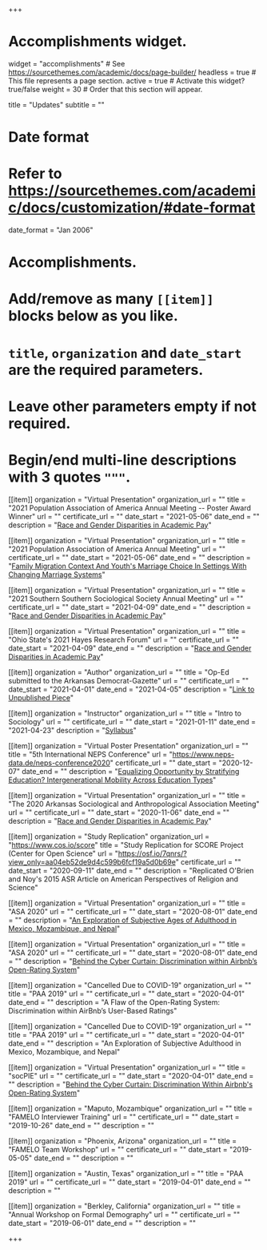 +++
# Accomplishments widget.
widget = "accomplishments"  # See https://sourcethemes.com/academic/docs/page-builder/
headless = true  # This file represents a page section.
active = true  # Activate this widget? true/false
weight = 30  # Order that this section will appear.

title = "Updates"
subtitle = ""

# Date format
#   Refer to https://sourcethemes.com/academic/docs/customization/#date-format
date_format = "Jan 2006"

# Accomplishments.
#   Add/remove as many `[[item]]` blocks below as you like.
#   `title`, `organization` and `date_start` are the required parameters.
#   Leave other parameters empty if not required.
#   Begin/end multi-line descriptions with 3 quotes `"""`.

[[item]]
  organization = "Virtual Presentation"
  organization_url = ""
  title = "2021 Population Association of America Annual Meeting -- Poster Award Winner"
  url = ""
  certificate_url = ""
  date_start = "2021-05-06"
  date_end = ""
  description = "[Race and Gender Disparities in Academic Pay](/updates/presentations/PAA2021_poster.pdf)"

[[item]]
  organization = "Virtual Presentation"
  organization_url = ""
  title = "2021 Population Association of America Annual Meeting"
  url = ""
  certificate_url = ""
  date_start = "2021-05-06"
  date_end = ""
  description = "[Family Migration Context And Youth's Marriage Choice In Settings With Changing Marriage Systems](/updates/presentations/PAA2021_Axxe_20210503.pdf)"

[[item]]
  organization = "Virtual Presentation"
  organization_url = ""
  title = "2021 Southern Southern Sociological Society Annual Meeting"
  url = ""
  certificate_url = ""
  date_start = "2021-04-09"
  date_end = ""
  description = "[Race and Gender Disparities in Academic Pay](/updates/presentations/AcademicInequality_SSS_20210408.pdf)"

[[item]]
  organization = "Virtual Presentation"
  organization_url = ""
  title = "Ohio State's 2021 Hayes Research Forum"
  url = ""
  certificate_url = ""
  date_start = "2021-04-09"
  date_end = ""
  description = "[Race and Gender Disparities in Academic Pay](/updates/presentations/AcademicInequality_Hayes_20210408.pdf)"

[[item]]
  organization = "Author"
  organization_url = ""
  title = "Op-Ed submitted to the Arkansas Democrat-Gazette"
  url = ""
  certificate_url = ""
  date_start = "2021-04-01"
  date_end = "2021-04-05"
  description = "[Link to Unpublished Piece](/updates/presentations/CRT_ArkDemGaz_Axxe_20210405.pdf)"

[[item]]
  organization = "Instructor"
  organization_url = ""
  title = "Intro to Sociology"
  url = ""
  certificate_url = ""
  date_start = "2021-01-11"
  date_end = "2021-04-23"
  description = "[Syllabus](/updates/presentations/IntroToSoc_Spr2021_Axxe_20210119.pdf)"

[[item]]
  organization = "Virtual Poster Presentation"
  organization_url = ""
  title = "5th International NEPS Conference"
  url = "https://www.neps-data.de/neps-conference2020"
  certificate_url = ""
  date_start = "2020-12-07"
  date_end = ""
  description = "[Equalizing Opportunity by Stratifying Education? Intergenerational Mobility Across Education Types](/updates/presentations/NEPS_Axxe_20201204.pdf)"

[[item]]
  organization = "Virtual Presentation"
  organization_url = ""
  title = "The 2020 Arkansas Sociological and Anthropological Association Meeting"
  url = ""
  certificate_url = ""
  date_start = "2020-11-06"
  date_end = ""
  description = "[Race and Gender Disparities in Academic Pay](/updates/presentations/ArkConf_AxxeChoi_20201105.pdf)"

[[item]]
  organization = "Study Replication"
  organization_url = "https://www.cos.io/score"
  title = "Study Replication for SCORE Project (Center for Open Science"
  url = "https://osf.io/7qnrs/?view_only=aa04eb52de9d4c599b6fcf19a5d0b69e"
  certificate_url = ""
  date_start = "2020-09-11"
  date_end = ""
  description = "Replicated O'Brien and Noy's 2015 ASR Article on American Perspectives of Religion and Science"

[[item]]
  organization = "Virtual Presentation"
  organization_url = ""
  title = "ASA 2020"
  url = ""
  certificate_url = ""
  date_start = "2020-08-01"
  date_end = ""
  description = "[An Exploration of Subjective Ages of Adulthood in Mexico, Mozambique, and Nepal](/updates/presentations/SubjAdult_ASA2020_Axxe_20200804.pdf)"

[[item]]
  organization = "Virtual Presentation"
  organization_url = ""
  title = "ASA 2020"
  url = ""
  certificate_url = ""
  date_start = "2020-08-01"
  date_end = ""
  description = "[Behind the Cyber Curtain: Discrimination within Airbnb’s Open-Rating System](/updates/presentations/ASA2020_AXXE_CHOI_Final.pdf)"

[[item]]
  organization = "Cancelled Due to COVID-19"
  organization_url = ""
  title = "PAA 2019"
  url = ""
  certificate_url = ""
  date_start = "2020-04-01"
  date_end = ""
  description = "A Flaw of the Open-Rating System: Discrimination within AirBnb’s User-Based Ratings"

[[item]]
  organization = "Cancelled Due to COVID-19"
  organization_url = ""
  title = "PAA 2019"
  url = ""
  certificate_url = ""
  date_start = "2020-04-01"
  date_end = ""
  description = "An Exploration of Subjective Adulthood in Mexico, Mozambique, and Nepal"

[[item]]
  organization = "Virtual Presentation"
  organization_url = ""
  title = "socPIE"
  url = ""
  certificate_url = ""
  date_start = "2020-04-01"
  date_end = ""
  description = "[Behind the Cyber Curtain: Discrimination Within Airbnb's Open-Rating System](/updates/presentations/Presentation_socPIE_AxxeChoi_20200410.pdf)"

[[item]]
  organization = "Maputo, Mozambique"
  organization_url = ""
  title = "FAMELO Interviewer Training"
  url = ""
  certificate_url = ""
  date_start = "2019-10-26"
  date_end = ""
  description = ""

[[item]]
  organization = "Phoenix, Arizona"
  organization_url = ""
  title = "FAMELO Team Workshop"
  url = ""
  certificate_url = ""
  date_start = "2019-05-05"
  date_end = ""
  description = ""

[[item]]
  organization = "Austin, Texas"
  organization_url = ""
  title = "PAA 2019"
  url = ""
  certificate_url = ""
  date_start = "2019-04-01"
  date_end = ""
  description = ""

[[item]]
  organization = "Berkley, California"
  organization_url = ""
  title = "Annual Workshop on Formal Demography"
  url = ""
  certificate_url = ""
  date_start = "2019-06-01"
  date_end = ""
  description = ""

+++